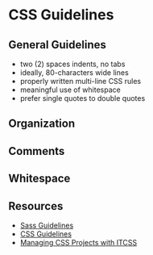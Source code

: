 # CSS Guidelines

## General Guidelines

* two (2) spaces indents, no tabs
* ideally, 80-characters wide lines
* properly written multi-line CSS rules
* meaningful use of whitespace
* prefer single quotes to double quotes

## Organization

## Comments

## Whitespace

## Resources

* [Sass Guidelines](https://sass-guidelin.es)
* [CSS Guidelines](https://cssguidelin.es/)
* [Managing CSS Projects with ITCSS](https://speakerdeck.com/dafed/managing-css-projects-with-itcss)